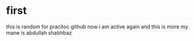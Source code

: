 # first
this is random  for pracitoc github
now i am active again
and this is more
my mane is abdullah shabhbaz
